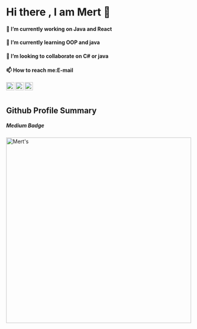 # Hi there  , I am Mert 👋

<!--
**mertkiziloglu/mertkiziloglu** is a ✨ _special_ ✨ repository because its `README.md` (this file) appears on your GitHub profile.-->



#### 🔭 I’m currently working on Java and React
#### 🌱 I’m currently learning OOP and java
#### 👯 I’m looking to collaborate on C# or java
#### 📫 How to reach me:E-mail


<a href="https://www.linkedin.com/in/mertkiziloglu/">
  <img align="left" alt="Mert's Linkdein" width="22px" color="white" src="https://cdn.jsdelivr.net/npm/simple-icons@v3/icons/linkedin.svg" />
</a>
<a href="https://github.com/mertkiziloglu">
  <img align="left" alt="Mert's Github" width="22px" src="https://cdn.jsdelivr.net/npm/simple-icons@v3/icons/github.svg" />
</a>
<a href="https://www.instagram.com/mertkiziloggluu/">
  <img align="left" alt="Mert's Instagram" width="22px" src="https://cdn.jsdelivr.net/npm/simple-icons@v3/icons/instagram.svg" />
</a>
<br/>
<br/>

## Github Profile Summary 
##### Medium Badge

<a href="https://github-readme-stats.vercel.app/api?username=mertkiziloglu&show_icons=true/">
  <img align="left" alt="Mert's" width="500px" src="https://github-readme-stats.vercel.app/api?username=mertkiziloglu&show_icons=true" />
</a>







